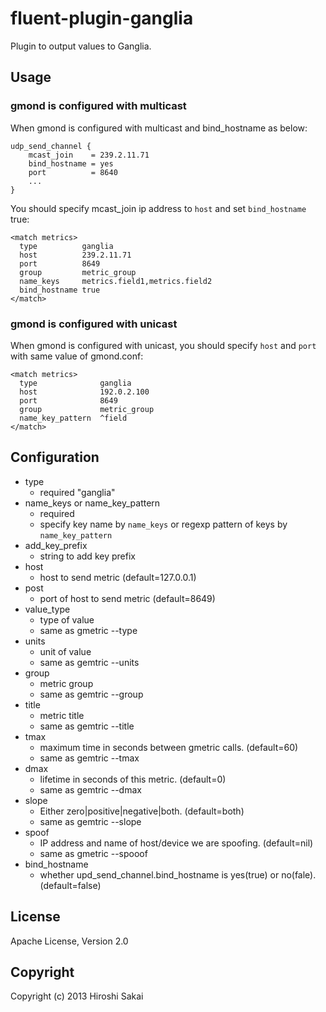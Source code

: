 # fluent-plugin-ganglia

Plugin to output values to Ganglia.

## Usage

### gmond is configured with multicast

When gmond is configured with multicast and bind_hostname as below:

```
udp_send_channel {
    mcast_join    = 239.2.11.71
    bind_hostname = yes
    port          = 8640
    ...
}
```

You should specify mcast_join ip address to `host` and set `bind_hostname` true:

```
<match metrics>
  type          ganglia
  host          239.2.11.71
  port          8649
  group         metric_group
  name_keys     metrics.field1,metrics.field2
  bind_hostname true
</match>
```

### gmond is configured with unicast

When gmond is configured with unicast, you should specify `host` and `port` with same value of gmond.conf:

```
<match metrics>
  type              ganglia
  host              192.0.2.100
  port              8649
  group             metric_group
  name_key_pattern  ^field
</match>
```

## Configuration

* type
  * required "ganglia"
* name_keys or name_key_pattern
  * required
  * specify key name by `name_keys` or regexp pattern of keys by `name_key_pattern`
* add_key_prefix
  * string to add key prefix
* host
  * host to send metric (default=127.0.0.1)
* post
  * port of host to send metric (default=8649)
* value_type
  * type of value
  * same as gmetric --type
* units
  * unit of value
  * same as gemtric --units
* group
  * metric group
  * same as gemtric --group
* title
  * metric title
  * same as gemtric --title
* tmax
  * maximum time in seconds between gmetric calls. (default=60)
  * same as gemtric --tmax
* dmax
  * lifetime in seconds of this metric. (default=0)
  * same as gemtric --dmax
* slope
  * Either zero|positive|negative|both. (default=both)
  * same as gemtric --slope
* spoof
  * IP address and name of host/device we are spoofing. (default=nil)
  * same as gmetric --spooof
* bind_hostname
  * whether upd_send_channel.bind_hostname is yes(true) or no(fale). (default=false)

## License

Apache License, Version 2.0

## Copyright

Copyright (c) 2013 Hiroshi Sakai
